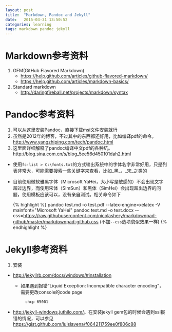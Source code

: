 ```yaml
---
layout: post
title:  "Markdown, Pandoc and Jekyll"
date:   2015-03-31 13:50:52
categories: learning
tags: markdown pandoc jekyll
---
```

# Markdown参考资料
1. GFM(GitHub Flavored Markdown)
    + <https://help.github.com/articles/github-flavored-markdown/>
    + <https://help.github.com/articles/markdown-basics/>
2. Standard markdown
    + <http://daringfireball.net/projects/markdown/syntax>

# Pandoc参考资料
1. 可以从[这里](https://github.com/jgm/pandoc/releases/)安装Pandoc，直接下载msi文件安装就行
2. 虽然是2012年的博客，不过其中的东西都还好用，比如编译pdf的命令。<http://www.yangzhiping.com/tech/pandoc.html>
3. 这里面详细解释了pandoc编译中文pdf的各种坑。<http://blog.sina.com.cn/s/blog_5ee56d450101dah2.html>
  + 使用`fc-list > C:\fonts.txt`的方式输出系统中的字体名字非常好用，只是列表非常大，可能需要搜索一些关键字来查看，比如_黑_，_宋_之类的
  + 目前使用微软雅黑字体（Microsoft YaHei，大小写是敏感的）不会出现文字超过边界，而使用宋体（SimSun）和黑体（SimHei）会出现超出边界的问题，使用模板应该可以，没有亲自测试。相关命令如下
  
    {% highlight %}
    pandoc test.md -o test.pdf --latex-engine=xelatex -V mainfont="Microsoft YaHei"
    pandoc test.md -o test.docx --css=https://raw.githubusercontent.com/nicolashery/markdownpad-github/master/markdownpad-github.css (不加`--css`选项貌似效果一样)
    {% endhighlight %}

# Jekyll参考资料
1. 安装
  + <http://jekyllrb.com/docs/windows/#installation>
      + 如果遇到报错“Liquid Exception: Incompatible character encoding”，需要更改console的code page
      
          ```      
            chcp 65001
          ```
  + <http://jekyll-windows.juthilo.com/>。在安装jekyll gem包的时候会遇到ssl报错的情况，可以参见<https://gist.github.com/luislavena/f064211759ee0f806c88>

